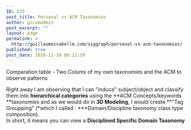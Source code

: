 ```yaml
---
ID: 533
post_title: Personal vs ACM Taxonomies
author: gicomadmin
post_excerpt: ""
layout: page
permalink: >
  http://guillaumeisabelle.com/siggraph/personal-vs-acm-taxonomies/
published: true
post_date: 2019-11-18 06:12:59
---
```

<!-- wp:paragraph -->

Comparation table - Two Colums of my own taxonomies and the ACM to observe patterns

<!-- /wp:paragraph -->

<!-- wp:paragraph -->

Right away I am observing that I can "induce" subject/object and classify them into **hierarchical categories** using the **ACM Concepts/keywords **taxonomies and as we would do in **3D Modeling**, I would create **"Tag Groupping" (*which I called : ***Domain/Discipline taxonomy class type composition).  
In short, it means you can view a **Disciplined Specific Domain Taxonomy** 

<!-- /wp:paragraph -->